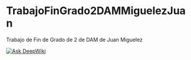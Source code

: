 # TrabajoFinGrado2DAMMiguelezJuan
Trabajo de Fin de Grado de 2 de DAM de Juan Miguelez

[![Ask DeepWiki](https://deepwiki.com/badge.svg)](https://deepwiki.com/tal-44/TrabajoFinGrado2DAMMiguelezJuan)
